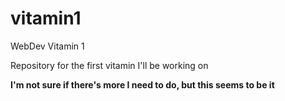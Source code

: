 # vitamin1
WebDev Vitamin 1
<br>
<p> Repository for the first vitamin I'll be working on</p>
<b> I'm not sure if there's more I need to do, but this seems to be it </b>
